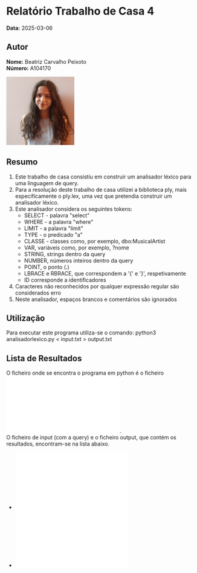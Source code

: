 # Relatório Trabalho de Casa 4

**Data:** 2025-03-06

## Autor

**Nome:** Beatriz Carvalho Peixoto  
**Número:** A104170  

![Fotografia de identificação](../foto_identificacao.png)

## Resumo
1. Este trabalho de casa consistiu em construir um analisador léxico para uma linguagem de query.
2. Para a resolução deste trabalho de casa utilizei a biblioteca ply, mais especificamente o ply.lex, uma vez que pretendia construir um analisador léxico.
3. Este analisador considera os seguintes tokens:
    - SELECT - palavra "select"
    - WHERE - a palavra "where"
    - LIMIT - a palavra "limit"
    - TYPE - o predicado "a"
    - CLASSE - classes como, por exemplo, dbo:MusicalArtist
    - VAR, variáveis como, por exemplo, ?nome
    - STRING, strings dentro da query
    - NUMBER, números inteiros dentro da query
    - POINT, o ponto (.)
    - LBRACE e RBRACE, que correspondem a '{' e '}', respetivamente
    - ID corresponde a identificadores
4. Caracteres não reconhecidos por qualquer expressão regular são considerados erro
5. Neste analisador, espaços brancos e comentários são ignorados

## Utilização
Para executar este programa utiliza-se o comando: python3 analisadorlexico.py < input.txt > output.txt

## Lista de Resultados 
O ficheiro onde se encontra o programa em python é o ficheiro ![analisadorlexico.py](analisadorlexico.py).  
O ficheiro de input (com a query) e o ficheiro output, que contém os resultados, encontram-se na lista abaixo.
- ![Ficheiro de input](input.txt)
- ![Ficheiro de output](output.txt)
